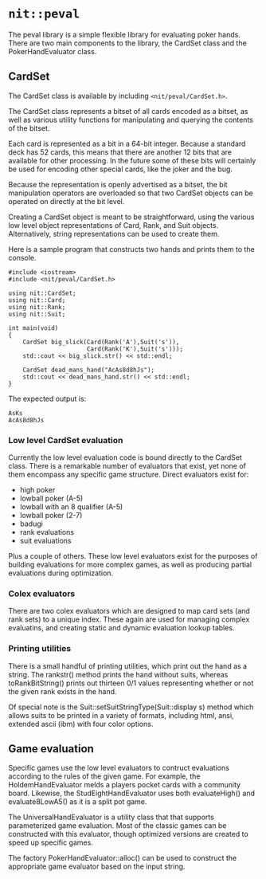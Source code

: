 # `nit::peval`

The peval library is a simple flexible library for evaluating poker hands.
There are two main components to the library, the CardSet class and the
PokerHandEvaluator class.

## CardSet

The CardSet class is available by including `<nit/peval/CardSet.h>`.

The CardSet class represents a bitset of all cards encoded as a bitset, as well
as various utility functions for manipulating and querying the contents of the
bitset.

Each card is represented as a bit in a 64-bit integer.  Because a standard deck
has 52 cards, this means that there are another 12 bits that are available for
other processing.  In the future some of these bits will certainly be used for
encoding other special cards, like the joker and the bug.

Because the representation is openly advertised as a bitset, the bit
manipulation operators are overloaded so that two CardSet objects can be
operated on directly at the bit level.

Creating a CardSet object is meant to be straightforward, using the various low
level object representations of Card, Rank, and Suit objects.  Alternatively,
string representations can be used to create them.

Here is a sample program that constructs two hands and prints them to the console.

    #include <iostream>
    #include <nit/peval/CardSet.h>

    using nit::CardSet;
    using nit::Card;
    using nit::Rank;
    using nit::Suit;

    int main(void)
    {
        CardSet big_slick(Card(Rank('A'),Suit('s')),
                          Card(Rank('K'),Suit('s')));
        std::cout << big_slick.str() << std::endl;

        CardSet dead_mans_hand("AcAs8d8hJs");
        std::cout << dead_mans_hand.str() << std::endl;
    }

The expected output is:

    AsKs
    AcAs8d8hJs

### Low level CardSet evaluation

Currently the low level evaluation code is bound directly to the CardSet class.
There is a remarkable number of evaluators that exist, yet none of them
encompass any specific game structure.  Direct evaluators exist for:

* high poker
* lowball poker (A-5)
* lowball with an 8 qualifier (A-5)
* lowball poker (2-7)
* badugi
* rank evaluations
* suit evaluations

Plus a couple of others.  These low level evaluators exist for the purposes of
building evaluations for more complex games, as well as producing partial
evaluations during optimization.

### Colex evaluators

There are two colex evaluators which are designed to map card sets (and rank
sets) to a unique index.  These again are used for managing complex evaluatins,
and creating static and dynamic evaluation lookup tables.

### Printing utilities

There is a small handful of printing utilities, which print out the hand as a
string.  The rankstr() method prints the hand without suits, whereas
toRankBitString() prints out thirteen 0/1 values representing whether or not the
given rank exists in the hand.

Of special note is the Suit::setSuitStringType(Suit::display s) method which
allows suits to be printed in a variety of formats, including html, ansi,
extended ascii (ibm) with four color options.

## Game evaluation

Specific games use the low level evaluators to contruct evaluations according to
the rules of the given game.  For example, the HoldemHandEvaluator melds a
players pocket cards with a community board.  Likewise, the
StudEightHandEvaluator uses both evaluateHigh() and evaluate8LowA5() as it is a
split pot game.

The UniversalHandEvaluator is a utility class that that supports parameterized
game evaluation.  Most of the classic games can be constructed with this
evaluator, though optimized versions are created to speed up specific games.

The factory PokerHandEvaluator::alloc() can be used to construct the appropriate
game evaluator based on the input string.

